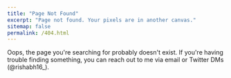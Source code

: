 ```yaml
---
title: "Page Not Found"
excerpt: "Page not found. Your pixels are in another canvas."
sitemap: false
permalink: /404.html
---
```


Oops, the page you're searching for probably doesn't exist. If you're having trouble finding something, you can reach out to me via email or Twitter DMs (@rishabh16_).

<script type="text/javascript">
  var GOOG_FIXURL_LANG = 'en';
  var GOOG_FIXURL_SITE = '{{ site.url }}'
</script>
<script type="text/javascript"
  src="//linkhelp.clients.google.com/tbproxy/lh/wm/fixurl.js">
</script>
